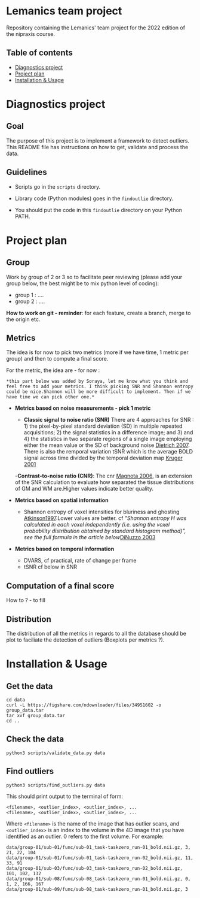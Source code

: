 # Lemanics team project

Repository containing the Lemanics' team project for the 2022 edition of the nipraxis course.


## Table of contents
<!--  comment * [General information](#General-information) 
README/
[steps](README.md#installation--usage -->
* [Diagnostics project](#diagnostics-project)
* [Project plan](#proejct-plan)
* [Installation & Usage](#installation--usage)

<!-- * [Common](#Common issues - debugging)
* [Example](#Example)-->

# Diagnostics project
## Goal
The purpose of this project is to implement a framework to detect outliers.
This README file has instructions on how to get, validate and process the data.

## Guidelines
- Scripts go in the `scripts` directory.

- Library code (Python modules) goes in the `findoutlie` directory.

- You should put the code in this `findoutlie` directory on your Python PATH.

# Project plan
## Group
Work by group of 2 or 3 so to facilitate peer reviewing (please add your group below, the best might be to mix python level of coding):
- group 1 : ....
- group 2 : ....

**How to work on git - reminder**: for each feature, create a branch, merge to the origin etc. 

## Metrics
The idea is for now to pick two metrics (more if we have time, 1 metric per group) and then to compute a final score. 

For the metric, the idea are - for now :

    *this part below was added by Soraya, let me know what you think and feel free to add your metrics. I think picking SNR and Shannon entropy could be nice.Shannon will be more difficult to implement. Then if we have time we can pick other one.*

- **Metrics based on noise measurements - pick 1 metric**
    - **Classic signal to noise ratio (SNR)**
    There are 4 approaches for SNR : 1) the pixel-by-pixel standard deviation (SD) in multiple repeated acquisitions; 2) the signal statistics in a difference image; and 3) and 4) the statistics in two separate regions of a single image employing either the mean value or the SD of background noise [Dietrich 2007](https://onlinelibrary.wiley.com/doi/10.1002/jmri.20969). There is also the remporal variation tSNR which is the average BOLD signal across time divided by the temporal deviation map [Kruger 2001](https://onlinelibrary.wiley.com/doi/10.1002/mrm.1240)

    -**Contrast-to-noise ratio (CNR)**: The cnr [Magnota 2006](https://link.springer.com/article/10.1007/s10278-006-0264-x), is an extension of the SNR calculation to evaluate how separated the tissue distributions of GM and WM are.Higher values indicate better quality. 
    
- **Metrics based on spatial information**
    - Shannon entropy of voxel intensities for bluriness and ghosting [Atkinson1997](https://ieeexplore.ieee.org/document/650886).Lower values are better.
    cf *"Shannon entropy H was calculated in each voxel independently (i.e. using the voxel probability distribution obtained by standard histogram method)", see the full formula in the article below*[DiNuzzo 2003](https://www.researchgate.net/publication/277668496_Shannon_entropy_method_applied_to_fMRI_data_series_during_evoked_and_resting_state_activity)


- **Metrics based on temporal information**
    - DVARS, cf practical, rate of change per frame
    - tSNR cf below in SNR

## Computation of a final score
How to ? - to fill

## Distribution
The distribution of all the metrics in regards to all the database should be plot to faciliate the detection of outliers (Boxplots per metrics ?).


# Installation & Usage
## Get the data

```
cd data
curl -L https://figshare.com/ndownloader/files/34951602 -o group_data.tar
tar xvf group_data.tar
cd ..
```

## Check the data

```
python3 scripts/validate_data.py data
```

## Find outliers

```
python3 scripts/find_outliers.py data
```

This should print output to the terminal of form:

```
<filename>, <outlier_index>, <outlier_index>, ...
<filename>, <outlier_index>, <outlier_index>, ...
```

Where `<filename>` is the name of the image that has outlier scans, and
`<outlier_index>` is an index to the volume in the 4D image that you have
identified as an outlier.  0 refers to the first volume.  For example:

```
data/group-01/sub-01/func/sub-01_task-taskzero_run-01_bold.nii.gz, 3, 21, 22, 104
data/group-01/sub-01/func/sub-01_task-taskzero_run-02_bold.nii.gz, 11, 33, 91
data/group-01/sub-03/func/sub-03_task-taskzero_run-02_bold.nii.gz, 101, 102, 132
data/group-01/sub-08/func/sub-08_task-taskzero_run-01_bold.nii.gz, 0, 1, 2, 166, 167
data/group-01/sub-09/func/sub-08_task-taskzero_run-01_bold.nii.gz, 3
```

